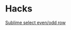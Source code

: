 # Hacks
[Sublime select even/odd row](https://www.fatihul-ulum.com/2014/07/18/sublime-text-select-even-row/)